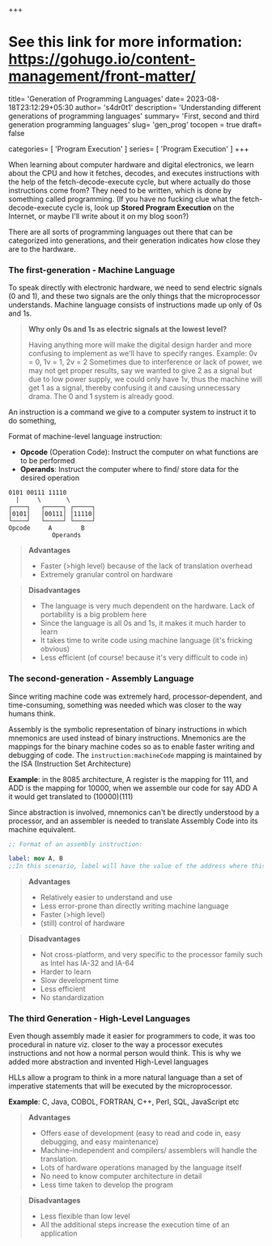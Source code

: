 +++
# See this link for more information: https://gohugo.io/content-management/front-matter/

title= 'Generation of Programming Languages'
date= 2023-08-18T23:12:29+05:30
author= 's4dr0t1'
description= 'Understanding different generations of programming languages'
summary= 'First, second and third generation programming languages'
slug= 'gen_prog'
tocopen = true
draft= false

categories= [
    'Program Execution'
]
series= [
    'Program Execution'
]
+++


When learning about computer hardware and digital electronics, we learn about the CPU and how it fetches, decodes, and executes instructions with the help of the fetch-decode-execute cycle, but where actually do those instructions come from?
They need to be written, which is done by something called programming. (If you have no fucking clue what the fetch-decode-execute cycle is, look up **Stored Program Execution** on the Internet, or maybe I'll write about it on my blog soon?)

There are all sorts of programming languages out there that can be categorized into generations, and their generation indicates how close they are to the hardware.

### The first-generation - Machine Language

To speak directly with electronic hardware, we need to send electric signals (0 and 1), and these two signals are the only things that the microprocessor understands. Machine language consists of instructions made up only of 0s and 1s.

> **Why only 0s and 1s as electric signals at the lowest level?**
>
> Having anything more will make the digital design harder and more confusing to implement as we'll have to specify ranges.
> Example: 0v = 0, 1v = 1, 2v = 2
> Sometimes due to interference or lack of power, we may not get proper results, say we wanted to give 2 as a signal but due to low power supply, we could only have 1v, thus the machine will get 1 as a signal, thereby confusing it and causing unnecessary drama. The 0 and 1 system is already good.

An instruction is a command we give to a computer system to instruct it to do something,


Format of machine-level language instruction:
- **Opcode** (Operation Code): Instruct the computer on what functions are to be performed
- **Operands**: Instruct the computer where to find/ store data for the desired operation

```
0101 00111 11110
  |     \       \
┌────┐   ┌─────┐ ┌─────┐
│0101│   │00111│ │11110│
└────┘   └─────┘ └─────┘
Opcode     A        B
            Operands
```

> **Advantages**
> - Faster (>high level) because of the lack of translation overhead
> - Extremely granular control on hardware

> **Disadvantages**
> - The language is very much dependent on the hardware. Lack of portability is a big problem here
> - Since the language is all 0s and 1s, it makes it much harder to learn
> - It takes time to write code using machine language (it's fricking obvious)
> - Less efficient (of course! because it's very difficult to code in)

### The second-generation - Assembly Language

Since writing machine code was extremely hard, processor-dependent, and time-consuming, something was needed which was closer to the way humans think.

Assembly is the symbolic representation of binary instructions in which mnemonics are used instead of binary instructions.
Mnemonics are the mappings for the binary machine codes so as to enable faster writing and debugging of code. The `instruction:machineCode` mapping is maintained by the ISA (Instruction Set Architecture)

**Example**: in the 8085 architecture, A register is the mapping for 111, and ADD is the mapping for 10000, when we assemble our code for say ADD A it would get translated to (10000)(111)


Since abstraction is involved, mnemonics can't be directly understood by a processor, and an assembler is needed to translate Assembly Code into its machine equivalent.



```nasm
;; Format of an assembly instruction:

label: mov A, B
;;In this scenario, label will have the value of the address where this instruction is loaded in memory and can be used to reference it.
```

> **Advantages**
> - Relatively easier to understand and use
> - Less error-prone than directly writing machine language
> - Faster (>high level)
> - (still) control of hardware

> **Disadvantages**
> - Not cross-platform, and very specific to the processor family such as Intel has IA-32 and IA-64
> - Harder to learn
> - Slow development time
> - Less efficient
> - No standardization


### The third Generation - High-Level Languages

Even though assembly made it easier for programmers to code, it was too procedural in nature viz. closer to the way a processor executes instructions and not how a normal person would think. This is why we added more abstraction and invented High-Level languages

HLLs allow a program to think in a more natural language than a set of imperative statements that will be executed by the microprocessor.

**Example**: C, Java, COBOL, FORTRAN, C++, Perl, SQL, JavaScript etc

> **Advantages**
> - Offers ease of development (easy to read and code in, easy debugging, and easy maintenance)
> - Machine-independent and compilers/ assemblers will handle the translation.
> - Lots of hardware operations managed by the language itself
> - No need to know computer architecture in detail
> - Less time taken to develop the program


> **Disadvantages**
> - Less flexible than low level
> - All the additional steps increase the execution time of an application

